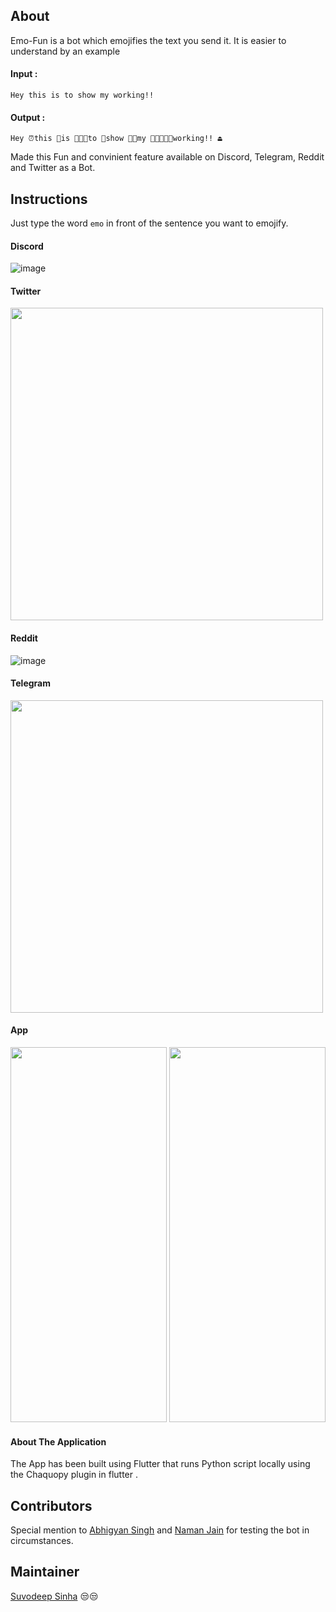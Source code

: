 ## About

Emo-Fun is a bot which emojifies the text you send it. It is easier to understand by an example

#### Input :
```Hey this is to show my working!! ```

#### Output :
```Hey ⏰this 🏅is 🧑🏼‍🌾to 👔show 🕵🏿my 👩🏿‍🤝‍👨🏾working!! ⏏️```

Made this Fun and convinient feature available on Discord, Telegram, Reddit and Twitter as a Bot.
## Instructions

Just type the word ```emo``` in front of the sentence you want to emojify. 

#### Discord
![image](https://user-images.githubusercontent.com/52796258/140324792-f97cbb05-f59f-4bf7-b8d0-f50e76fe5582.png)

#### Twitter
<img src = "https://user-images.githubusercontent.com/52796258/140324980-9fcb0753-4b90-4b72-b870-76bf56144733.png" width =500 />

#### Reddit
![image](https://user-images.githubusercontent.com/52796258/140325742-a372c921-1e83-4983-8850-dd66c3f45fa4.png)

#### Telegram
<img src = "https://user-images.githubusercontent.com/52796258/140326293-80ee82ce-01aa-4919-b3e3-264cbfa24226.png" width = 500 />

#### App
<p float="left">
<img src = "https://user-images.githubusercontent.com/60261112/140491321-e1c9402b-9f99-4b06-ab2a-3e8cf54f1147.jpeg" width =250 height = 600/>
<img src = "https://user-images.githubusercontent.com/60261112/140490909-ff789723-3755-41f6-8558-345d55e74f3f.jpeg" width = 250 height =600/>
</p>

#### About The Application
The App has been built using Flutter that runs Python script locally using the Chaquopy plugin in flutter .

## Contributors

Special mention to [Abhigyan Singh](https://github.com/Blazikengr8) and [Naman Jain](https://github.com/namannj15) for testing the bot in circumstances.

## Maintainer

[Suvodeep Sinha](https://github.com/Suvoo) 😒😒



